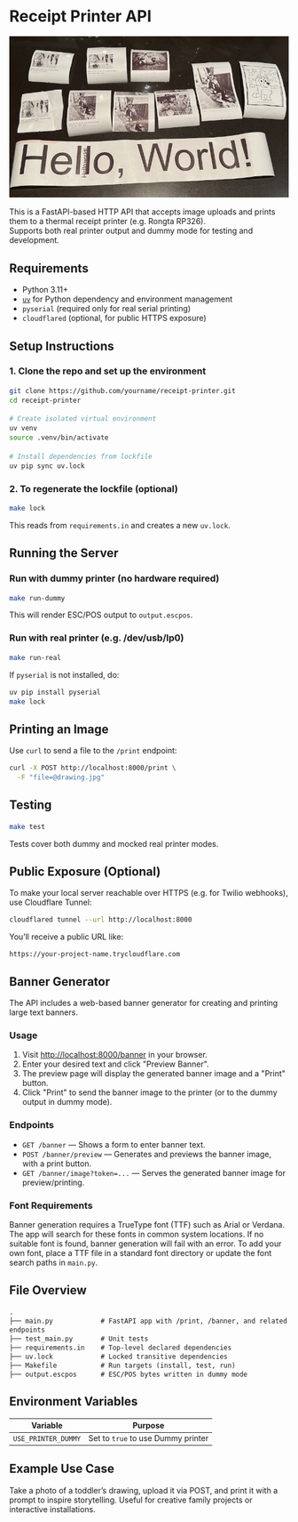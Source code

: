 # Receipt Printer API

![Sample Output](samples.jpg)

This is a FastAPI-based HTTP API that accepts image uploads and prints them to a thermal receipt printer (e.g. Rongta RP326).  
Supports both real printer output and dummy mode for testing and development.

## Requirements

- Python 3.11+
- [`uv`](https://github.com/astral-sh/uv) for Python dependency and environment management
- `pyserial` (required only for real serial printing)
- `cloudflared` (optional, for public HTTPS exposure)

## Setup Instructions

### 1. Clone the repo and set up the environment

```bash
git clone https://github.com/yourname/receipt-printer.git
cd receipt-printer

# Create isolated virtual environment
uv venv
source .venv/bin/activate

# Install dependencies from lockfile
uv pip sync uv.lock
```

### 2. To regenerate the lockfile (optional)

```bash
make lock
```

This reads from `requirements.in` and creates a new `uv.lock`.

## Running the Server

### Run with dummy printer (no hardware required)

```bash
make run-dummy
```

This will render ESC/POS output to `output.escpos`.

### Run with real printer (e.g. /dev/usb/lp0)

```bash
make run-real
```

If `pyserial` is not installed, do:

```bash
uv pip install pyserial
make lock
```

## Printing an Image

Use `curl` to send a file to the `/print` endpoint:

```bash
curl -X POST http://localhost:8000/print \
  -F "file=@drawing.jpg"
```

## Testing

```bash
make test
```

Tests cover both dummy and mocked real printer modes.

## Public Exposure (Optional)

To make your local server reachable over HTTPS (e.g. for Twilio webhooks), use Cloudflare Tunnel:

```bash
cloudflared tunnel --url http://localhost:8000
```

You’ll receive a public URL like:

```
https://your-project-name.trycloudflare.com
```

## Banner Generator

The API includes a web-based banner generator for creating and printing large text banners.

### Usage

1. Visit [http://localhost:8000/banner](http://localhost:8000/banner) in your browser.
2. Enter your desired text and click "Preview Banner".
3. The preview page will display the generated banner image and a "Print" button.
4. Click "Print" to send the banner image to the printer (or to the dummy output in dummy mode).

### Endpoints

- `GET /banner` — Shows a form to enter banner text.
- `POST /banner/preview` — Generates and previews the banner image, with a print button.
- `GET /banner/image?token=...` — Serves the generated banner image for preview/printing.

### Font Requirements

Banner generation requires a TrueType font (TTF) such as Arial or Verdana. The app will search for these fonts in common system locations. If no suitable font is found, banner generation will fail with an error. To add your own font, place a TTF file in a standard font directory or update the font search paths in `main.py`.

## File Overview

```
.
├── main.py            # FastAPI app with /print, /banner, and related endpoints
├── test_main.py       # Unit tests
├── requirements.in    # Top-level declared dependencies
├── uv.lock            # Locked transitive dependencies
├── Makefile           # Run targets (install, test, run)
├── output.escpos      # ESC/POS bytes written in dummy mode
```

## Environment Variables

| Variable            | Purpose                              |
|---------------------|--------------------------------------|
| `USE_PRINTER_DUMMY` | Set to `true` to use Dummy printer   |

## Example Use Case

Take a photo of a toddler’s drawing, upload it via POST, and print it with a prompt to inspire storytelling. Useful for creative family projects or interactive installations.